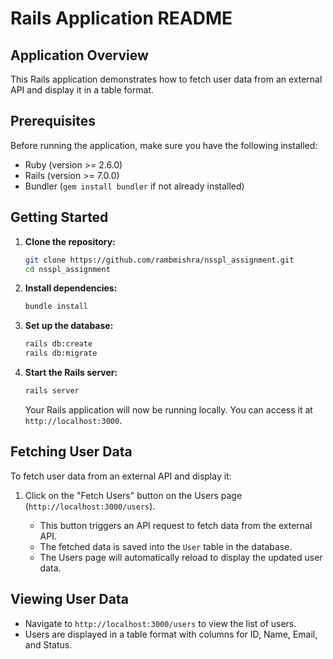 # Rails Application README

## Application Overview

This Rails application demonstrates how to fetch user data from an external API and display it in a table format.

## Prerequisites

Before running the application, make sure you have the following installed:

- Ruby (version >= 2.6.0)
- Rails (version >= 7.0.0)
- Bundler (`gem install bundler` if not already installed)

## Getting Started

1. **Clone the repository:**

   ```bash
   git clone https://github.com/rambmishra/nsspl_assignment.git
   cd nsspl_assignment
   ```

2. **Install dependencies:**

   ```bash
   bundle install
   ```

3. **Set up the database:**

   ```bash
   rails db:create
   rails db:migrate
   ```

4. **Start the Rails server:**

   ```bash
   rails server
   ```

   Your Rails application will now be running locally. You can access it at `http://localhost:3000`.

## Fetching User Data

To fetch user data from an external API and display it:

1. Click on the "Fetch Users" button on the Users page (`http://localhost:3000/users`).

   - This button triggers an API request to fetch data from the external API.
   - The fetched data is saved into the `User` table in the database.
   - The Users page will automatically reload to display the updated user data.

## Viewing User Data

- Navigate to `http://localhost:3000/users` to view the list of users.
- Users are displayed in a table format with columns for ID, Name, Email, and Status.
